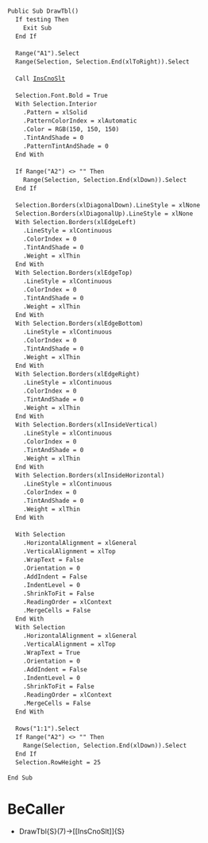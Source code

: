 &nbsp;  &nbsp;  &nbsp;  &nbsp;  
`Public Sub DrawTbl()`  
&nbsp;&nbsp;&nbsp;&nbsp;`If testing Then`  
&nbsp;&nbsp;&nbsp;&nbsp;&nbsp;&nbsp;&nbsp;&nbsp;`Exit Sub`  
&nbsp;&nbsp;&nbsp;&nbsp;`End If`  
&nbsp;  &nbsp;  &nbsp;  &nbsp;  
&nbsp;&nbsp;&nbsp;&nbsp;`Range("A1").Select`  
&nbsp;&nbsp;&nbsp;&nbsp;`Range(Selection, Selection.End(xlToRight)).Select`  
&nbsp;  &nbsp;  &nbsp;  &nbsp;  
&nbsp;&nbsp;&nbsp;&nbsp;`Call `[`InsCnoSlt`](InsCnoSlt)  
&nbsp;  &nbsp;  &nbsp;  &nbsp;  
&nbsp;&nbsp;&nbsp;&nbsp;`Selection.Font.Bold = True`  
&nbsp;&nbsp;&nbsp;&nbsp;`With Selection.Interior`  
&nbsp;&nbsp;&nbsp;&nbsp;&nbsp;&nbsp;&nbsp;&nbsp;`.Pattern = xlSolid`  
&nbsp;&nbsp;&nbsp;&nbsp;&nbsp;&nbsp;&nbsp;&nbsp;`.PatternColorIndex = xlAutomatic`  
&nbsp;&nbsp;&nbsp;&nbsp;&nbsp;&nbsp;&nbsp;&nbsp;`.Color = RGB(150, 150, 150)`  
&nbsp;&nbsp;&nbsp;&nbsp;&nbsp;&nbsp;&nbsp;&nbsp;`.TintAndShade = 0`  
&nbsp;&nbsp;&nbsp;&nbsp;&nbsp;&nbsp;&nbsp;&nbsp;`.PatternTintAndShade = 0`  
&nbsp;&nbsp;&nbsp;&nbsp;`End With`  
&nbsp;  &nbsp;  &nbsp;  &nbsp;  
&nbsp;&nbsp;&nbsp;&nbsp;`If Range("A2") <> "" Then`  
&nbsp;&nbsp;&nbsp;&nbsp;&nbsp;&nbsp;&nbsp;&nbsp;`Range(Selection, Selection.End(xlDown)).Select`  
&nbsp;&nbsp;&nbsp;&nbsp;`End If`  
&nbsp;  &nbsp;  &nbsp;  &nbsp;  
&nbsp;&nbsp;&nbsp;&nbsp;`Selection.Borders(xlDiagonalDown).LineStyle = xlNone`  
&nbsp;&nbsp;&nbsp;&nbsp;`Selection.Borders(xlDiagonalUp).LineStyle = xlNone`  
&nbsp;&nbsp;&nbsp;&nbsp;`With Selection.Borders(xlEdgeLeft)`  
&nbsp;&nbsp;&nbsp;&nbsp;&nbsp;&nbsp;&nbsp;&nbsp;`.LineStyle = xlContinuous`  
&nbsp;&nbsp;&nbsp;&nbsp;&nbsp;&nbsp;&nbsp;&nbsp;`.ColorIndex = 0`  
&nbsp;&nbsp;&nbsp;&nbsp;&nbsp;&nbsp;&nbsp;&nbsp;`.TintAndShade = 0`  
&nbsp;&nbsp;&nbsp;&nbsp;&nbsp;&nbsp;&nbsp;&nbsp;`.Weight = xlThin`  
&nbsp;&nbsp;&nbsp;&nbsp;`End With`  
&nbsp;&nbsp;&nbsp;&nbsp;`With Selection.Borders(xlEdgeTop)`  
&nbsp;&nbsp;&nbsp;&nbsp;&nbsp;&nbsp;&nbsp;&nbsp;`.LineStyle = xlContinuous`  
&nbsp;&nbsp;&nbsp;&nbsp;&nbsp;&nbsp;&nbsp;&nbsp;`.ColorIndex = 0`  
&nbsp;&nbsp;&nbsp;&nbsp;&nbsp;&nbsp;&nbsp;&nbsp;`.TintAndShade = 0`  
&nbsp;&nbsp;&nbsp;&nbsp;&nbsp;&nbsp;&nbsp;&nbsp;`.Weight = xlThin`  
&nbsp;&nbsp;&nbsp;&nbsp;`End With`  
&nbsp;&nbsp;&nbsp;&nbsp;`With Selection.Borders(xlEdgeBottom)`  
&nbsp;&nbsp;&nbsp;&nbsp;&nbsp;&nbsp;&nbsp;&nbsp;`.LineStyle = xlContinuous`  
&nbsp;&nbsp;&nbsp;&nbsp;&nbsp;&nbsp;&nbsp;&nbsp;`.ColorIndex = 0`  
&nbsp;&nbsp;&nbsp;&nbsp;&nbsp;&nbsp;&nbsp;&nbsp;`.TintAndShade = 0`  
&nbsp;&nbsp;&nbsp;&nbsp;&nbsp;&nbsp;&nbsp;&nbsp;`.Weight = xlThin`  
&nbsp;&nbsp;&nbsp;&nbsp;`End With`  
&nbsp;&nbsp;&nbsp;&nbsp;`With Selection.Borders(xlEdgeRight)`  
&nbsp;&nbsp;&nbsp;&nbsp;&nbsp;&nbsp;&nbsp;&nbsp;`.LineStyle = xlContinuous`  
&nbsp;&nbsp;&nbsp;&nbsp;&nbsp;&nbsp;&nbsp;&nbsp;`.ColorIndex = 0`  
&nbsp;&nbsp;&nbsp;&nbsp;&nbsp;&nbsp;&nbsp;&nbsp;`.TintAndShade = 0`  
&nbsp;&nbsp;&nbsp;&nbsp;&nbsp;&nbsp;&nbsp;&nbsp;`.Weight = xlThin`  
&nbsp;&nbsp;&nbsp;&nbsp;`End With`  
&nbsp;&nbsp;&nbsp;&nbsp;`With Selection.Borders(xlInsideVertical)`  
&nbsp;&nbsp;&nbsp;&nbsp;&nbsp;&nbsp;&nbsp;&nbsp;`.LineStyle = xlContinuous`  
&nbsp;&nbsp;&nbsp;&nbsp;&nbsp;&nbsp;&nbsp;&nbsp;`.ColorIndex = 0`  
&nbsp;&nbsp;&nbsp;&nbsp;&nbsp;&nbsp;&nbsp;&nbsp;`.TintAndShade = 0`  
&nbsp;&nbsp;&nbsp;&nbsp;&nbsp;&nbsp;&nbsp;&nbsp;`.Weight = xlThin`  
&nbsp;&nbsp;&nbsp;&nbsp;`End With`  
&nbsp;&nbsp;&nbsp;&nbsp;`With Selection.Borders(xlInsideHorizontal)`  
&nbsp;&nbsp;&nbsp;&nbsp;&nbsp;&nbsp;&nbsp;&nbsp;`.LineStyle = xlContinuous`  
&nbsp;&nbsp;&nbsp;&nbsp;&nbsp;&nbsp;&nbsp;&nbsp;`.ColorIndex = 0`  
&nbsp;&nbsp;&nbsp;&nbsp;&nbsp;&nbsp;&nbsp;&nbsp;`.TintAndShade = 0`  
&nbsp;&nbsp;&nbsp;&nbsp;&nbsp;&nbsp;&nbsp;&nbsp;`.Weight = xlThin`  
&nbsp;&nbsp;&nbsp;&nbsp;`End With`  
&nbsp;  &nbsp;  &nbsp;  &nbsp;  
&nbsp;&nbsp;&nbsp;&nbsp;`With Selection`  
&nbsp;&nbsp;&nbsp;&nbsp;&nbsp;&nbsp;&nbsp;&nbsp;`.HorizontalAlignment = xlGeneral`  
&nbsp;&nbsp;&nbsp;&nbsp;&nbsp;&nbsp;&nbsp;&nbsp;`.VerticalAlignment = xlTop`  
&nbsp;&nbsp;&nbsp;&nbsp;&nbsp;&nbsp;&nbsp;&nbsp;`.WrapText = False`  
&nbsp;&nbsp;&nbsp;&nbsp;&nbsp;&nbsp;&nbsp;&nbsp;`.Orientation = 0`  
&nbsp;&nbsp;&nbsp;&nbsp;&nbsp;&nbsp;&nbsp;&nbsp;`.AddIndent = False`  
&nbsp;&nbsp;&nbsp;&nbsp;&nbsp;&nbsp;&nbsp;&nbsp;`.IndentLevel = 0`  
&nbsp;&nbsp;&nbsp;&nbsp;&nbsp;&nbsp;&nbsp;&nbsp;`.ShrinkToFit = False`  
&nbsp;&nbsp;&nbsp;&nbsp;&nbsp;&nbsp;&nbsp;&nbsp;`.ReadingOrder = xlContext`  
&nbsp;&nbsp;&nbsp;&nbsp;&nbsp;&nbsp;&nbsp;&nbsp;`.MergeCells = False`  
&nbsp;&nbsp;&nbsp;&nbsp;`End With`  
&nbsp;&nbsp;&nbsp;&nbsp;`With Selection`  
&nbsp;&nbsp;&nbsp;&nbsp;&nbsp;&nbsp;&nbsp;&nbsp;`.HorizontalAlignment = xlGeneral`  
&nbsp;&nbsp;&nbsp;&nbsp;&nbsp;&nbsp;&nbsp;&nbsp;`.VerticalAlignment = xlTop`  
&nbsp;&nbsp;&nbsp;&nbsp;&nbsp;&nbsp;&nbsp;&nbsp;`.WrapText = True`  
&nbsp;&nbsp;&nbsp;&nbsp;&nbsp;&nbsp;&nbsp;&nbsp;`.Orientation = 0`  
&nbsp;&nbsp;&nbsp;&nbsp;&nbsp;&nbsp;&nbsp;&nbsp;`.AddIndent = False`  
&nbsp;&nbsp;&nbsp;&nbsp;&nbsp;&nbsp;&nbsp;&nbsp;`.IndentLevel = 0`  
&nbsp;&nbsp;&nbsp;&nbsp;&nbsp;&nbsp;&nbsp;&nbsp;`.ShrinkToFit = False`  
&nbsp;&nbsp;&nbsp;&nbsp;&nbsp;&nbsp;&nbsp;&nbsp;`.ReadingOrder = xlContext`  
&nbsp;&nbsp;&nbsp;&nbsp;&nbsp;&nbsp;&nbsp;&nbsp;`.MergeCells = False`  
&nbsp;&nbsp;&nbsp;&nbsp;`End With`  
&nbsp;  &nbsp;  &nbsp;  &nbsp;  
&nbsp;&nbsp;&nbsp;&nbsp;`Rows("1:1").Select`  
&nbsp;&nbsp;&nbsp;&nbsp;`If Range("A2") <> "" Then`  
&nbsp;&nbsp;&nbsp;&nbsp;&nbsp;&nbsp;&nbsp;&nbsp;`Range(Selection, Selection.End(xlDown)).Select`  
&nbsp;&nbsp;&nbsp;&nbsp;`End If`  
&nbsp;&nbsp;&nbsp;&nbsp;`Selection.RowHeight = 25`  
&nbsp;  &nbsp;  &nbsp;  &nbsp;  
`End Sub`  


# BeCaller
- DrawTbl{S}(7)->[[InsCnoSlt]]{S}

